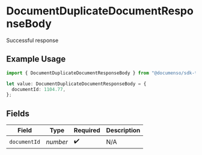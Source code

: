 # DocumentDuplicateDocumentResponseBody

Successful response

## Example Usage

```typescript
import { DocumentDuplicateDocumentResponseBody } from "@documenso/sdk-typescript/models/operations";

let value: DocumentDuplicateDocumentResponseBody = {
  documentId: 1104.77,
};
```

## Fields

| Field              | Type               | Required           | Description        |
| ------------------ | ------------------ | ------------------ | ------------------ |
| `documentId`       | *number*           | :heavy_check_mark: | N/A                |